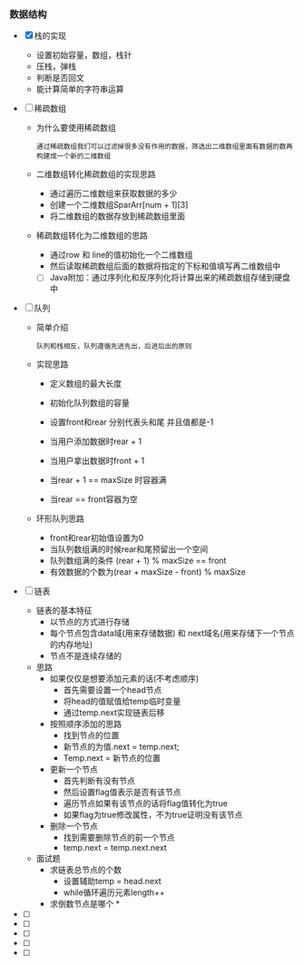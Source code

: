 ### 数据结构

- [x] 栈的实现

    * 设置初始容量，数组，栈针
    * 压栈，弹栈
    * 判断是否回文
    * 能计算简单的字符串运算

- [ ] 稀疏数组

    * 为什么要使用稀疏数组

        `通过稀疏数组我们可以过滤掉很多没有作用的数据，筛选出二维数组里面有数据的数再构建成一个新的二维数组`

    * 二维数组转化稀疏数组的实现思路

        * 通过遍历二维数组来获取数据的多少
        * 创建一个二维数组SparArr\[num + 1][3]
        * 将二维数组的数据存放到稀疏数组里面

    * 稀疏数组转化为二维数组的思路

        * 通过row 和 line的值初始化一个二维数组
        * 然后读取稀疏数组后面的数据将指定的下标和值填写再二维数组中

        - [ ] Java附加：通过序列化和反序列化将计算出来的稀疏数组存储到硬盘中

- [ ] 队列

    * 简单介绍

        `队列和栈相反，队列遵循先进先出，后进后出的原则`

    * 实现思路

        * 定义数组的最大长度

        * 初始化队列数组的容量
        * 设置front和rear 分别代表头和尾 并且值都是-1
        * 当用户添加数据时rear + 1 
        * 当用户拿出数据时front + 1
        * 当rear + 1 == maxSize 时容器满
        * 当rear == front容器为空

    * 环形队列思路

        * front和rear初始值设置为0
        * 当队列数组满的时候rear和尾预留出一个空间
        * 队列数组满的条件 (rear + 1) % maxSize == front
        * 有效数据的个数为(rear + maxSize - front) % maxSize

- [ ] 链表

    * 链表的基本特征
        * 以节点的方式进行存储
        * 每个节点包含data域(用来存储数据) 和 next域名(用来存储下一个节点的内存地址)
        * 节点不是连续存储的
    * 思路
        * 如果仅仅是想要添加元素的话(不考虑顺序)
            * 首先需要设置一个head节点
            * 将head的值赋值给temp临时变量
            * 通过temp.next实现链表后移
        * 按照顺序添加的思路
            * 找到节点的位置
            * 新节点的为值.next = temp.next;
            * Temp.next = 新节点的位置
        * 更新一个节点
            * 首先判断有没有节点
            * 然后设置flag值表示是否有该节点
            * 遍历节点如果有该节点的话将flag值转化为true
            * 如果flag为true修改属性，不为true证明没有该节点
        * 删除一个节点
            * 找到需要删除节点的前一个节点
            * temp.next = temp.next.next
    * 面试题
        * 求链表总节点的个数
            * 设置辅助temp = head.next
            * while循环遍历元素length++
        * 求倒数节点是哪个
            * 

- [ ] 

- [ ] 

- [ ] 

- [ ] 

- [ ] 

    

    
